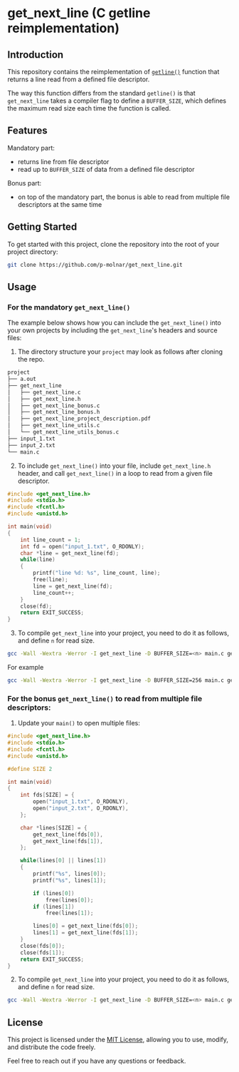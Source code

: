 # get_next_line (C getline reimplementation)

## Introduction
This repository contains the reimplementation of [`getline()`](https://man7.org/linux/man-pages/man3/getline.3.html) function that returns a line read from a defined file descriptor.

The way this function differs from the standard `getline()` is that `get_next_line` takes a compiler flag to define a `BUFFER_SIZE`, which defines the maximum read size each time the function is called.

## Features
Mandatory part:
- returns line from file descriptor
- read up to `BUFFER_SIZE` of data from a defined file descriptor

Bonus part:
- on top of the mandatory part, the bonus is able to read from multiple file descriptors at the same time

## Getting Started

To get started with this project, clone the repository into the root of your project directory:

```bash
git clone https://github.com/p-molnar/get_next_line.git
```

## Usage

### For the mandatory `get_next_line()`

The example below shows how you can include the `get_next_line()` into your own projects by including the `get_next_line`'s headers and source files:
1. The directory structure your `project` may look as follows after cloning the repo.

```bash
project
├── a.out
├── get_next_line
│   ├── get_next_line.c
│   ├── get_next_line.h
│   ├── get_next_line_bonus.c
│   ├── get_next_line_bonus.h
│   ├── get_next_line_project_description.pdf
│   ├── get_next_line_utils.c
│   └── get_next_line_utils_bonus.c
├── input_1.txt
├── input_2.txt
└── main.c

```

2. To include `get_next_line()` into your file, include `get_next_line.h` header, and call `get_next_line()` in a loop to read from a given file descriptor.
   
```c
#include <get_next_line.h>
#include <stdio.h>
#include <fcntl.h>
#include <unistd.h>

int main(void)
{
    int line_count = 1;
    int fd = open("input_1.txt", O_RDONLY);
    char *line = get_next_line(fd);
    while(line)
    {
        printf("line %d: %s", line_count, line);
        free(line);
        line = get_next_line(fd);
        line_count++;
    }
    close(fd);
    return EXIT_SUCCESS;    
}
```

3. To compile `get_next_line` into your project, you need to do it as follows, and define `n` for read size.
```bash
gcc -Wall -Wextra -Werror -I get_next_line -D BUFFER_SIZE=<n> main.c get_next_line/get_next_line.c get_next_line/get_next_line_utils.c 
```
For example
```bash
gcc -Wall -Wextra -Werror -I get_next_line -D BUFFER_SIZE=256 main.c get_next_line/get_next_line.c get_next_line/get_next_line_utils.c 
```

### For the bonus `get_next_line()` to read from multiple file descriptors:

1. Update your `main()` to open multiple files:
```c
#include <get_next_line.h>
#include <stdio.h>
#include <fcntl.h>
#include <unistd.h>

#define SIZE 2

int main(void)
{
    int fds[SIZE] = {
        open("input_1.txt", O_RDONLY),
        open("input_2.txt", O_RDONLY),
    };

    char *lines[SIZE] = {
        get_next_line(fds[0]),
        get_next_line(fds[1]),
    };

    while(lines[0] || lines[1])
    {
        printf("%s", lines[0]);
        printf("%s", lines[1]);

        if (lines[0])
            free(lines[0]);
        if (lines[1])
            free(lines[1]);

        lines[0] = get_next_line(fds[0]);
        lines[1] = get_next_line(fds[1]);
    }
    close(fds[0]);
    close(fds[1]);
    return EXIT_SUCCESS;    
}
```

2. To compile `get_next_line` into your project, you need to do it as follows, and define `n` for read size.
```bash
gcc -Wall -Wextra -Werror -I get_next_line -D BUFFER_SIZE=<n> main.c get_next_line/get_next_line_bonus.c get_next_line/get_next_line_utils_bonus.c 
```

## License

This project is licensed under the [MIT License](LICENSE), allowing you to use, modify, and distribute the code freely.

Feel free to reach out if you have any questions or feedback.
